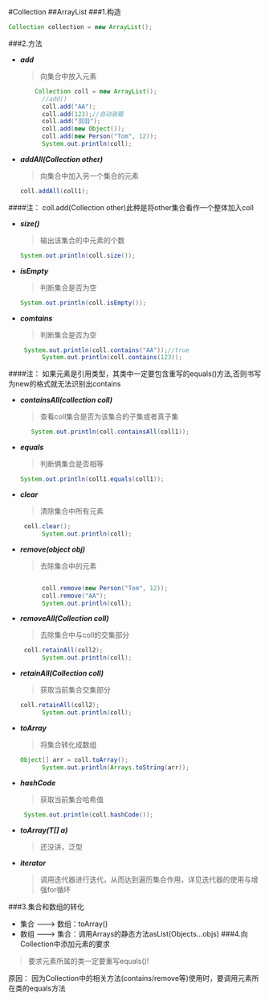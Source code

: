 #Collection
##ArrayList
###1.构造
``````java
Collection collection = new ArrayList();
``````
###2.方法
- ***add***
  >向集合中放入元素
  ``````java
      Collection coll = new ArrayList();
        //add()
        coll.add("AA");
        coll.add(123);//自动装箱
        coll.add("羽羽");
        coll.add(new Object());
        coll.add(new Person("Tom", 12));
        System.out.println(coll);
  ``````
- ***addAll(Collection other)***
  >向集合中加入另一个集合的元素
  ``````java
  coll.addAll(coll1);
  ``````
####注：
coll.add(Collection other)此种是将other集合看作一个整体加入coll

- ***size()***
  >输出该集合的中元素的个数
  ``````java
  System.out.println(coll.size());
  ``````

- ***isEmpty***
  >判断集合是否为空
  ``````java
  System.out.println(coll.isEmpty());
  ``````

- ***comtains***
  >判断集合是否为空
  ``````java
   System.out.println(coll.contains("AA"));//true
        System.out.println(coll.contains(123));
  ``````
####注：
如果元素是引用类型，其类中一定要包含重写的equals()方法,否则书写为new的格式就无法识别出contains

- ***containsAll(collection coll)***
  >查看coll集合是否为该集合的子集或者真子集
  ``````java
     System.out.println(coll.containsAll(coll1));
  ``````

- ***equals***
  >判断俩集合是否相等
  ``````java
  System.out.println(coll1.equals(coll1));
  ``````

- ***clear***
  >清除集合中所有元素
  ``````java
   coll.clear();
        System.out.println(coll);
  ``````
- ***remove(object obj)***
  >去除集合中的元素
  ``````java
  
        coll.remove(new Person("Tom", 12));
        coll.remove("AA");
        System.out.println(coll);
  ``````

- ***removeAll(Collection coll)***
  >去除集合中与coll的交集部分
  ``````java
   coll.retainAll(coll2);
        System.out.println(coll);
  ``````

- ***retainAll(Collection coll)***
  >获取当前集合交集部分
  ``````java
  coll.retainAll(coll2);
        System.out.println(coll);
  ``````

- ***toArray***
  >将集合转化成数组
  ``````java
  Object[] arr = coll.toArray();
        System.out.println(Arrays.toString(arr));
  ``````

- ***hashCode***
  >获取当前集合哈希值
  ``````java
   System.out.println(coll.hashCode());
  ``````

- ***toArray(T[] a)***
  >还没讲，泛型
- ***iterator***
  >调用迭代器进行迭代，从而达到遍历集合作用，详见迭代器的使用与增强for循环

###3.集合和数组的转化
- 集合 ---> 数组：toArray()
- 数组 ---> 集合：调用Arrays的静态方法asList(Objects...objs)
###4.向Collection中添加元素的要求
> 要求元素所属的类一定要重写equals()!

原因：
因为Collection中的相关方法(contains/remove等)使用时，要调用元素所在类的equals方法
  